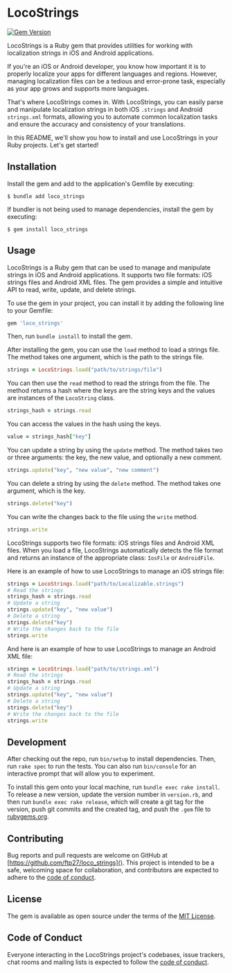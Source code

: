 # LocoStrings

[![Gem Version](https://badge.fury.io/rb/loco_strings.svg)](https://badge.fury.io/rb/loco_strings)

LocoStrings is a Ruby gem that provides utilities for working with localization strings in iOS and Android applications.

If you're an iOS or Android developer, you know how important it is to properly localize your apps for different languages and regions. However, managing localization files can be a tedious and error-prone task, especially as your app grows and supports more languages.

That's where LocoStrings comes in. With LocoStrings, you can easily parse and manipulate localization strings in both iOS `.strings` and Android `strings.xml` formats, allowing you to automate common localization tasks and ensure the accuracy and consistency of your translations.

In this README, we'll show you how to install and use LocoStrings in your Ruby projects. Let's get started!

## Installation

Install the gem and add to the application's Gemfile by executing:

    $ bundle add loco_strings

If bundler is not being used to manage dependencies, install the gem by executing:

    $ gem install loco_strings

## Usage

LocoStrings is a Ruby gem that can be used to manage and manipulate strings in iOS and Android applications. It supports two file formats: iOS strings files and Android XML files. The gem provides a simple and intuitive API to read, write, update, and delete strings.

To use the gem in your project, you can install it by adding the following line to your Gemfile:

```ruby
gem 'loco_strings'
```

Then, run `bundle install` to install the gem.

After installing the gem, you can use the `load` method to load a strings file. The method takes one argument, which is the path to the strings file.

```ruby
strings = LocoStrings.load("path/to/strings/file")
```

You can then use the `read` method to read the strings from the file. The method returns a hash where the keys are the string keys and the values are instances of the `LocoString` class.

```ruby
strings_hash = strings.read
```

You can access the values in the hash using the keys.

```ruby
value = strings_hash["key"]
```

You can update a string by using the `update` method. The method takes two or three arguments: the key, the new value, and optionally a new comment.

```ruby
strings.update("key", "new value", "new comment")
```

You can delete a string by using the `delete` method. The method takes one argument, which is the key.

```ruby
strings.delete("key")
```

You can write the changes back to the file using the `write` method.

```ruby
strings.write
```

LocoStrings supports two file formats: iOS strings files and Android XML files. When you load a file, LocoStrings automatically detects the file format and returns an instance of the appropriate class: `IosFile` or `AndroidFile`.

Here is an example of how to use LocoStrings to manage an iOS strings file:

```ruby
strings = LocoStrings.load("path/to/Localizable.strings")
# Read the strings
strings_hash = strings.read
# Update a string
strings.update("key", "new value")
# Delete a string
strings.delete("key")
# Write the changes back to the file
strings.write
```

And here is an example of how to use LocoStrings to manage an Android XML file:

```ruby
strings = LocoStrings.load("path/to/strings.xml")
# Read the strings
strings_hash = strings.read
# Update a string
strings.update("key", "new value")
# Delete a string
strings.delete("key")
# Write the changes back to the file
strings.write
```

## Development

After checking out the repo, run `bin/setup` to install dependencies. Then, run `rake spec` to run the tests. You can also run `bin/console` for an interactive prompt that will allow you to experiment.

To install this gem onto your local machine, run `bundle exec rake install`. To release a new version, update the version number in `version.rb`, and then run `bundle exec rake release`, which will create a git tag for the version, push git commits and the created tag, and push the `.gem` file to [rubygems.org](https://rubygems.org).

## Contributing

Bug reports and pull requests are welcome on GitHub at [https://github.com/ftp27/loco_strings](). This project is intended to be a safe, welcoming space for collaboration, and contributors are expected to adhere to the [code of conduct](https://github.com/ftp27/loco_strings/blob/master/CODE_OF_CONDUCT.md).

## License

The gem is available as open source under the terms of the [MIT License](https://opensource.org/licenses/MIT).

## Code of Conduct

Everyone interacting in the LocoStrings project's codebases, issue trackers, chat rooms and mailing lists is expected to follow the [code of conduct](https://github.com/ftp27/loco_strings/blob/master/CODE_OF_CONDUCT.md).
